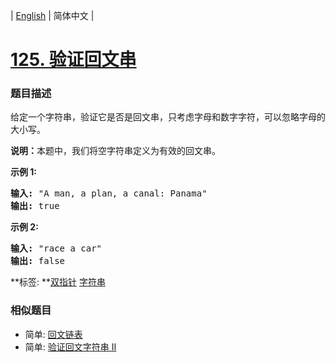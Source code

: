 | [English](README_EN.md) | 简体中文 |

# [125. 验证回文串](https://leetcode-cn.com/problems/valid-palindrome)
 ### 题目描述
<p>给定一个字符串，验证它是否是回文串，只考虑字母和数字字符，可以忽略字母的大小写。</p>

<p><strong>说明：</strong>本题中，我们将空字符串定义为有效的回文串。</p>

<p><strong>示例 1:</strong></p>

<pre><strong>输入:</strong> &quot;A man, a plan, a canal: Panama&quot;
<strong>输出:</strong> true
</pre>

<p><strong>示例 2:</strong></p>

<pre><strong>输入:</strong> &quot;race a car&quot;
<strong>输出:</strong> false
</pre>

**标签:	**[双指针](https://leetcode-cn.com/tag/two-pointers) [字符串](https://leetcode-cn.com/tag/string) 
 ### 相似题目
- 简单:	[回文链表](https://leetcode-cn.com/problems/palindrome-linked-list) 
- 简单:	[验证回文字符串 Ⅱ](https://leetcode-cn.com/problems/valid-palindrome-ii) 
